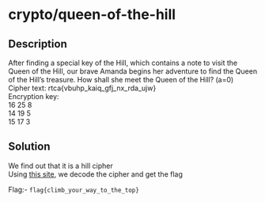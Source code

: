 # crypto/queen-of-the-hill

## Description
After finding a special key of the Hill, which contains a note to visit the Queen of the Hill, our brave Amanda begins her adventure to find the Queen of the Hill’s treasure. How shall she meet the Queen of the Hill? (a=0)<br/>
Cipher text: rtca{vbuhp_kaiq_gfj_nx_rda_ujw}<br/>
Encryption key:<br/>
16 25 8<br/>
14 19 5<br/>
15 17 3<br/>


## Solution
We find out that it is a hill cipher<br/>
Using [this site](https://www.dcode.fr/hill-cipher), we decode the cipher and get the flag<br/>

Flag:- ``flag{climb_your_way_to_the_top}``
